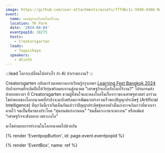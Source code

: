 ```yaml
---
image: https://github.com/user-attachments/assets/fffd6c1c-5940-436b-9e91-de9ccb399d6e
event:
  name: เศรษฐกิจเอไอกับโลกไร้งาน
  location: TK Park
  date: '2024-08-04'
  eventpopId: 38275
  hosts:
    - Creatorsgarten
  leads:
    - faypichaya
  speakers:
    - dtinth
---
```


:::lead
โลกจะเปลี่ยนไปอย่างไร ถ้า AI ทำเราตกงาน?
:::

Creatorsgarten กลับมาร่วมเทศกาลการเรียนรู้กรุงเทพฯ [Learning Fest Bangkok 2024](https://learningfest.tkpark.or.th/) กับกิจกรรมที่จะติดปีกให้วัยรุ่นพร้อมทะยานสู่อนาคต "เศรษฐกิจเอไอกับโลกไร้งาน?" โปรแกรมส่งท้ายเทศกาลฯ ที่ Creatorsgarten ชวนผู้ที่สนใจและหลงใหลในเรื่องราวของเศรษฐศาสตร์ มาร่วมไขคำตอบของโลกอนาคตที่กำลังจะมาถึงพร้อมการพัฒนาอย่างรวดเร็วของปัญญาประดิษฐ์ (Artificial Intelligence) ที่ทุกวันนี้เราเริ่มเห็นกันแล้วว่าปัญญาประดิษฐ์หลายตัวนั้นเก่งกาจเกินกว่าที่พวกเราคาดไว้ จนเป็นที่มาของประโยค “หุ่นยนต์แย่งงานคน” “ชนชั้นแรงงานจะตกงาน” หรือแม้แต่ “เศรษฐกิจจะพังทลาย เพราะเอไอ”

มาไขคำตอบการทำงานในโลกอนาคตไปด้วยกัน

{% render 'EventpopButton', id: page.event.eventpopId %}

{% render 'EventBox', name: ref %}
